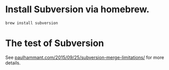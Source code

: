 # Install Subversion via homebrew.

```
brew install subversion
```

# The test of Subversion

See [paulhammant.com/2015/09/25/subversion-merge-limitations/](http://paulhammant.com/2015/09/25/subversion-merge-limitations/) for more details.
